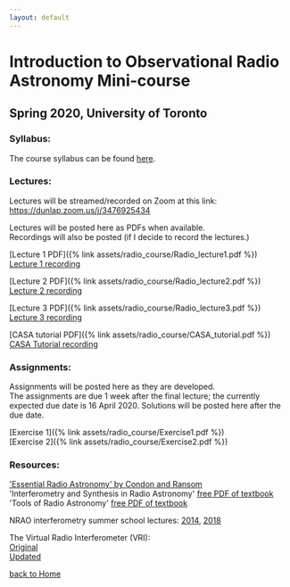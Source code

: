 ```yaml
---
layout: default
---
```


# Introduction to Observational Radio Astronomy Mini-course
## Spring 2020, University of Toronto


### Syllabus:
The course syllabus can be found [here](https://docs.google.com/document/d/1HlV7dDMWlm03Yxk483P5tkPaGy3bicAG6jzLwU-sqDg/edit).


### Lectures:
Lectures will be streamed/recorded on Zoom at this link: https://dunlap.zoom.us/j/3476925434

Lectures will be posted here as PDFs when available.  
Recordings will also be posted (if I decide to record the lectures.)

[Lecture 1 PDF]({% link assets/radio_course/Radio_lecture1.pdf %})  
[Lecture 1 recording](https://dunlap.zoom.us/rec/play/vZF8d7qurD43HYXG5gSDBfUsW9W0KaqsgSNMrqdYnU2yUHYHZwChZrAWZLBpj23sKUKoae9eq5B9rRwS?continueMode=true)

[Lecture 2 PDF]({% link assets/radio_course/Radio_lecture2.pdf %})  
[Lecture 2 recording](https://dunlap.zoom.us/rec/share/z-hsMJ3Tq1xJZ6PdzWScfq8oDIP1T6a82iZPqaIMmNVa6vA1_2m2xfWCfCvjCTo)

[Lecture 3 PDF]({% link assets/radio_course/Radio_lecture3.pdf %})  
[Lecture 3 recording](https://dunlap.zoom.us/rec/play/uMB-cu-v_Gg3HIaT4wSDCvJ9W464eKKshnNIq6Bfy0-zVXJRY1SvNOYRNuGy0yFlQCTOZ2tVdn7faHpw?continueMode=true)

[CASA tutorial PDF]({% link assets/radio_course/CASA_tutorial.pdf %})  
[CASA Tutorial recording](https://dunlap.zoom.us/rec/share/otR6c4_r3ExJZ4nf2nzBeoV-Opnpaaa81CFKr_cIz07BlvxpI3pnxEVLEuwEIQOu)



### Assignments:
Assignments will be posted here as they are developed.  
The assignments are due 1 week after the final lecture; the currently expected due date is 16 April 2020.
Solutions will be posted here after the due date.

[Exercise 1]({% link assets/radio_course/Exercise1.pdf %})  
[Exercise 2]({% link assets/radio_course/Exercise2.pdf %})


### Resources:
['Essential Radio Astronomy' by Condon and Ransom](https://www.cv.nrao.edu/~sransom/web/xxx.html)  
'Interferometry and Synthesis in Radio Astronomy' [free PDF of textbook](https://link.springer.com/book/10.1007%2F978-3-319-44431-4)  
'Tools of Radio Astronomy' [free PDF of textbook](https://link.springer.com/book/10.1007/978-3-540-85122-6)


NRAO interferometry summer school lectures:
[2014](https://science.nrao.edu/science/meetings/2014/14th-synthesis-imaging-workshop/lectures),
[2018](https://science.nrao.edu/science/meetings/2018/16th-synthesis-imaging-workshop/16th-synthesis-imaging-workshop-lectures)




The Virtual Radio Interferometer (VRI):  
[Original](https://www.narrabri.atnf.csiro.au/astronomy/vri.html)  
[Updated](https://crpurcell.github.io/friendlyVRI/)





[back to Home](./)

